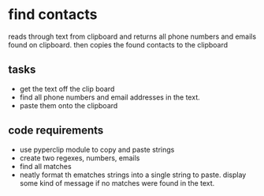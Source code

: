 # find contacts
reads through text from clipboard and returns all phone numbers and emails found on clipboard. then copies the found contacts to the clipboard

## tasks
- get the text off the clip board
- find all phone numbers and email addresses in the text.
- paste them onto the clipboard

## code requirements
- use pyperclip module to copy and paste strings
- create two regexes, numbers, emails
- find all matches
- neatly format th ematches strings into a single string to paste.
display some kind of message if no matches were found in the text.

